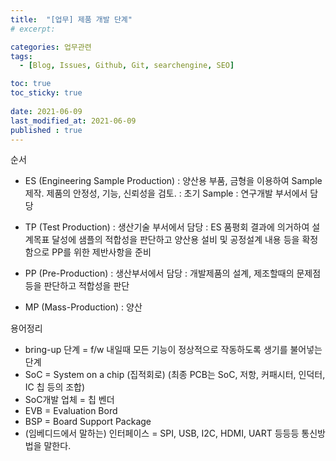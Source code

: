 ```yaml
---
title:  "[업무] 제품 개발 단계"
# excerpt: 

categories: 업무관련
tags:
  - [Blog, Issues, Github, Git, searchengine, SEO]

toc: true
toc_sticky: true
 
date: 2021-06-09
last_modified_at: 2021-06-09
published : true
---
```


순서
- ES (Engineering Sample Production)
: 양산용 부품, 금형을 이용하여 Sample 제작. 제품의 안정성, 기능, 신뢰성을 검토.
: 초기 Sample
: 연구개발 부서에서 담당

- TP (Test Production)
: 생산기술 부서에서 담당
: ES 품평회 결과에 의거하여 설계목표 달성에 샘플의 적합성을 판단하고 양산용 설비 및 공정설계 내용 등을 확정함으로 PP를 위한 제반사항을 준비

- PP (Pre-Production)
: 생산부서에서 담당
: 개발제품의 설계, 제조할때의 문제점 등을 판단하고 적합성을 판단

- MP (Mass-Production)
: 양산

용어정리

- bring-up 단계 = f/w 내일때 모든 기능이 정상적으로 작동하도록 생기를 불어넣는 단계
- SoC = System on a chip (집적회로)
 (최종 PCB는 SoC, 저항, 커패시터, 인덕터, IC 칩 등의 조합)
- SoC개발 업체 = 칩 벤더
- EVB = Evaluation Bord
- BSP = Board Support Package
- (임베디드에서 말하는) 인터페이스 = SPI, USB, I2C, HDMI, UART 등등등 통신방법을 말한다.
